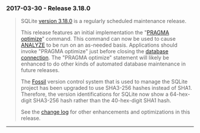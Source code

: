 ### 2017\-03\-30 \- Release 3\.18\.0


> SQLite [version 3\.18\.0](releaselog/3_18_0.html) is a regularly scheduled maintenance release.
> 
> This release features an initial implementation the 
> "[PRAGMA optimize](pragma.html#pragma_optimize)" command. This command can now be used to cause
> [ANALYZE](lang_analyze.html) to be run on an as\-needed basis. Applications should invoke
> "PRAGMA optimize" just before closing the [database connection](c3ref/sqlite3.html).
> The "PRAGMA optimize" statement will likely be enhanced to do other
> kinds of automated database maintenance in future releases.
> 
> The [Fossil](https://www.fossil-scm.org/) version control system that is
> used to manage the SQLite project has been upgraded to use SHA3\-256 hashes
> instead of SHA1\. Therefore, the version identifications for SQLite now
> show a 64\-hex\-digit SHA3\-256 hash rather than the 40\-hex\-digit SHA1 hash.
> 
> See the [change log](releaselog/3_18_0.html) for other enhancements and optimizations
> in this release.



---

